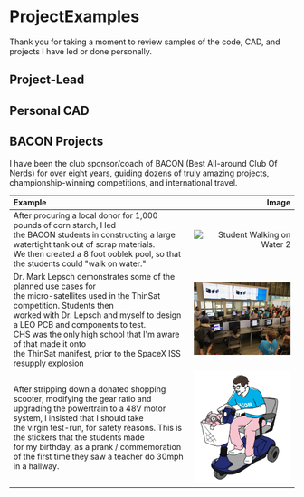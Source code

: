 # ProjectExamples

Thank you for taking a moment to review samples of the code, CAD, and projects I have led or done personally.

## Project-Lead

## Personal CAD

## BACON Projects

<p>
  I have been the club sponsor/coach of BACON (Best All-around Club Of Nerds) for over eight years, guiding dozens of truly amazing projects, championship-winning competitions, and international travel.
</p>

  Example | Image
:---|---:
After procuring a local donor for 1,000 pounds of corn starch, I led <br/> the BACON students in constructing a large watertight tank out of scrap materials. <br/> We then created a 8 foot ooblek pool, so that the students could "walk on water." | <img src="/images/20151029_164135.jpg" alt="Student Walking on Water 2" style="width:400px;">
Dr. Mark Lepsch demonstrates some of the planned use cases for <br/>the micro-satellites used in the ThinSat competition. Students then <br/>worked with Dr. Lepsch and myself to design a LEO PCB and components to test. <br/>CHS was the only high school that I'm aware of that made it onto <br/>the ThinSat manifest, prior to the SpaceX ISS resupply explosion| <img src="/images/ThinSat.jpg?" alt="ThinSat Demo" style="width:400px;">
After stripping down a donated shopping scooter, modifying the gear ratio and <br/> upgrading the powertrain to a 48V motor system, I insisted that I should take<br/> the virgin test-run, for safety reasons.  This is the stickers that the students made <br/> for my birthday, as a prank / commemoration of the first time they saw a teacher do 30mph in a hallway. | <img src="/images/bacon%20scooter.PNG?" alt="Caught Speeding" style="width:400px;">  
